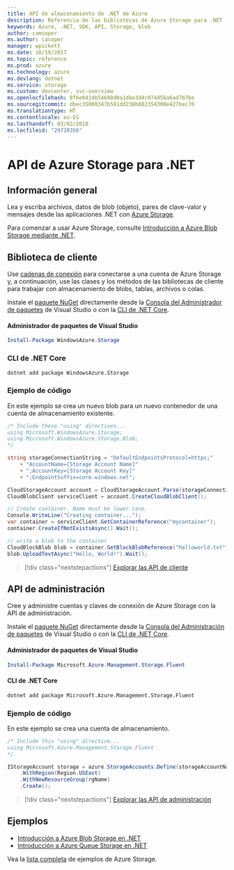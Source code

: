 ```yaml
---
title: API de almacenamiento de .NET de Azure
description: Referencia de las bibliotecas de Azure Storage para .NET
keywords: Azure, .NET, SDK, API, Storage, blob
author: camsoper
ms.author: casoper
manager: wpickett
ms.date: 10/19/2017
ms.topic: reference
ms.prod: azure
ms.technology: azure
ms.devlang: dotnet
ms.service: storage
ms.custom: devcenter, svc-overview
ms.openlocfilehash: 8f6e0414b54698d0a1dbe3d4c074456a6ad7b7be
ms.sourcegitcommit: dbec35008347b581dd238b882354300e427bec70
ms.translationtype: HT
ms.contentlocale: es-ES
ms.lasthandoff: 03/02/2018
ms.locfileid: "29728356"
---
```

# <a name="azure-storage-apis-for-net"></a>API de Azure Storage para .NET

## <a name="overview"></a>Información general

Lea y escriba archivos, datos de blob (objeto), pares de clave-valor y mensajes desde las aplicaciones .NET con [Azure Storage](https://review.docs.microsoft.com/azure/storage/storage-introduction).

Para comenzar a usar Azure Storage, consulte [Introducción a Azure Blob Storage mediante .NET](/azure/storage/storage-dotnet-how-to-use-blobs).

## <a name="client-library"></a>Biblioteca de cliente

Use [cadenas de conexión](/azure/storage/storage-create-storage-account#manage-your-storage-account) para conectarse a una cuenta de Azure Storage y, a continuación, use las clases y los métodos de las bibliotecas de cliente para trabajar con almacenamiento de blobs, tablas, archivos o colas.

Instale el [paquete NuGet](https://www.nuget.org/packages/WindowsAzure.Storage) directamente desde la [Consola del Administrador de paquetes][PackageManager] de Visual Studio o con la [CLI de .NET Core][DotNetCLI].

#### <a name="visual-studio-package-manager"></a>Administrador de paquetes de Visual Studio

```powershell
Install-Package WindowsAzure.Storage
```

### <a name="net-core-cli"></a>CLI de .NET Core

```bash
dotnet add package WindowsAzure.Storage
```

### <a name="code-example"></a>Ejemplo de código

En este ejemplo se crea un nuevo blob para un nuevo contenedor de una cuenta de almacenamiento existente.

```csharp
/* Include these "using" directives...
using Microsoft.WindowsAzure.Storage;
using Microsoft.WindowsAzure.Storage.Blob;
*/

string storageConnectionString = "DefaultEndpointsProtocol=https;"
    + "AccountName=[Storage Account Name]"
    + ";AccountKey=[Storage Account Key]"
    + ";EndpointSuffix=core.windows.net";

CloudStorageAccount account = CloudStorageAccount.Parse(storageConnectionString);
CloudBlobClient serviceClient = account.CreateCloudBlobClient();

// Create container. Name must be lower case.
Console.WriteLine("Creating container...");
var container = serviceClient.GetContainerReference("mycontainer");
container.CreateIfNotExistsAsync().Wait();

// write a blob to the container
CloudBlockBlob blob = container.GetBlockBlobReference("helloworld.txt");
blob.UploadTextAsync("Hello, World!").Wait();
```

> [!div class="nextstepactions"]
> [Explorar las API de cliente](/dotnet/api/overview/azure/storage/client)

## <a name="management-apis"></a>API de administración

Cree y administre cuentas y claves de conexión de Azure Storage con la API de administración.

Instale el [paquete NuGet](https://www.nuget.org/packages/Microsoft.Azure.Management.Storage.Fluent) directamente desde la [Consola del Administración de paquetes][PackageManager] de Visual Studio o con la [CLI de .NET Core][DotNetCLI].

#### <a name="visual-studio-package-manager"></a>Administrador de paquetes de Visual Studio

```powershell
Install-Package Microsoft.Azure.Management.Storage.Fluent
```

#### <a name="net-core-cli"></a>CLI de .NET Core

````bash
dotnet add package Microsoft.Azure.Management.Storage.Fluent
````

### <a name="code-example"></a>Ejemplo de código

En este ejemplo se crea una cuenta de almacenamiento.

```csharp
/* Include this "using" directive...
using Microsoft.Azure.Management.Storage.Fluent
*/

IStorageAccount storage = azure.StorageAccounts.Define(storageAccountName)
    .WithRegion(Region.USEast)
    .WithNewResourceGroup(rgName)
    .Create();
```

> [!div class="nextstepactions"]
> [Explorar las API de administración](/dotnet/api/overview/azure/storage/management)

## <a name="samples"></a>Ejemplos

* [Introducción a Azure Blob Storage en .NET](https://azure.microsoft.com/resources/samples/storage-blob-dotnet-getting-started/) 
* [Introducción a Azure Queue Storage en .NET](https://azure.microsoft.com/resources/samples/storage-queue-dotnet-getting-started/)

Vea la [lista completa](https://azure.microsoft.com/resources/samples/?platform=dotnet&term=storage) de ejemplos de Azure Storage.

[PackageManager]: https://docs.microsoft.com/nuget/tools/package-manager-console
[DotNetCLI]: https://docs.microsoft.com/dotnet/core/tools/dotnet-add-package
